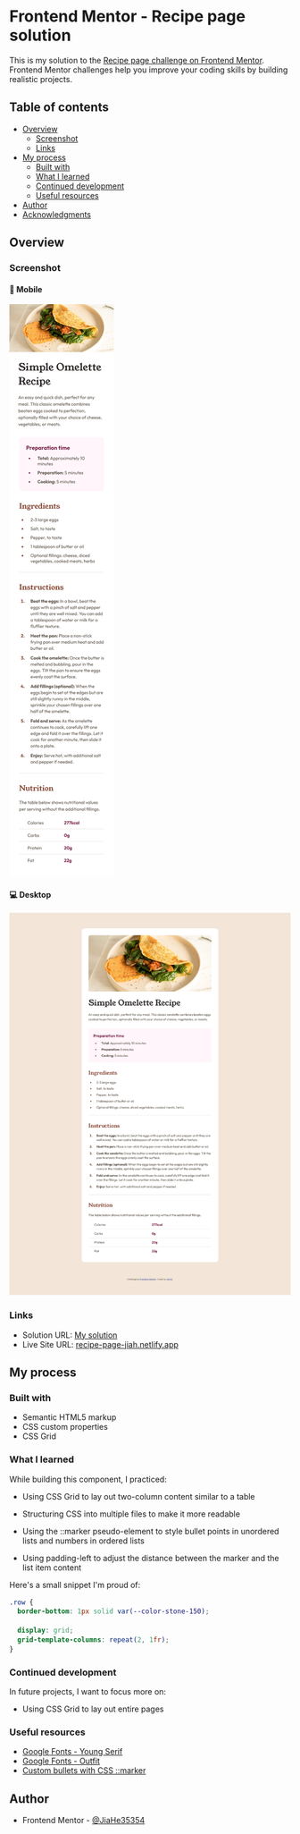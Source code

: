 # Frontend Mentor - Recipe page solution

This is my solution to the [Recipe page challenge on Frontend Mentor](https://www.frontendmentor.io/challenges/recipe-page-KiTsR8QQKm). Frontend Mentor challenges help you improve your coding skills by building realistic projects.

## Table of contents

- [Overview](#overview)
  - [Screenshot](#screenshot)
  - [Links](#links)
- [My process](#my-process)
  - [Built with](#built-with)
  - [What I learned](#what-i-learned)
  - [Continued development](#continued-development)
  - [Useful resources](#useful-resources)
- [Author](#author)
- [Acknowledgments](#acknowledgments)

## Overview

### Screenshot

#### 📱 Mobile

![Screenshot for mobile](./screenshot-mobile.png)

#### 💻 Desktop

![Screenshot for desktop](./screenshot-desktop.png)

### Links

- Solution URL: [My solution](https://www.frontendmentor.io/solutions/responsive-page-with-css-xnSPa9znhO)
- Live Site URL: [recipe-page-jiah.netlify.app](https://recipe-page-jiah.netlify.app/)

## My process

### Built with

- Semantic HTML5 markup
- CSS custom properties
- CSS Grid

### What I learned

While building this component, I practiced:

- Using CSS Grid to lay out two-column content similar to a table

- Structuring CSS into multiple files to make it more readable

- Using the ::marker pseudo-element to style bullet points in unordered lists and numbers in ordered lists

- Using padding-left to adjust the distance between the marker and the list item content

Here's a small snippet I'm proud of:

```css
.row {
  border-bottom: 1px solid var(--color-stone-150);

  display: grid;
  grid-template-columns: repeat(2, 1fr);
}
```

### Continued development

In future projects, I want to focus more on:

- Using CSS Grid to lay out entire pages

### Useful resources

- [Google Fonts - Young Serif](https://fonts.google.com/specimen/Young+Serif)
- [Google Fonts - Outfit](https://fonts.google.com/specimen/Outfit)
- [Custom bullets with CSS ::marker](https://web.dev/articles/css-marker-pseudo-element)

## Author

- Frontend Mentor - [@JiaHe35354](https://www.frontendmentor.io/profile/JiaHe35354)
